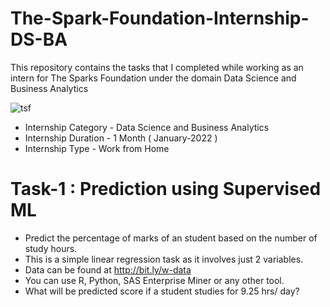 # The-Spark-Foundation-Internship-DS-BA
This repository contains the tasks that I completed while working as an intern for The Sparks Foundation under the domain Data Science and Business Analytics

![tsf](https://user-images.githubusercontent.com/84655618/148331110-3fee38e7-2a12-4c1a-970f-cebce5b801d9.png)

* Internship Category - Data Science and Business Analytics
* Internship Duration - 1 Month ( January-2022 )
* Internship Type - Work from Home

# Task-1 : Prediction using Supervised ML 

- Predict the percentage of marks of an student based on the number of study hours.
- This is a simple linear regression task as it involves just 2 variables.
- Data can be found at http://bit.ly/w-data
- You can use R, Python, SAS Enterprise Miner or any other tool.
- What will be predicted score if a student studies for 9.25 hrs/ day?
